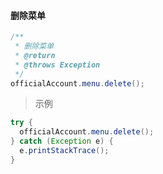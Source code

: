 #### 删除菜单 
```java
/**
 * 删除菜单
 * @return
 * @throws Exception
 */
officialAccount.menu.delete();
```
> 示例
```java
try {
  officialAccount.menu.delete();
} catch (Exception e) {
  e.printStackTrace();
}
```